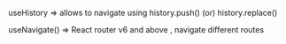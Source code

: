 


useHistory => allows to navigate using history.push() (or) history.replace()

useNavigate() => React router v6 and above   ,  navigate different routes